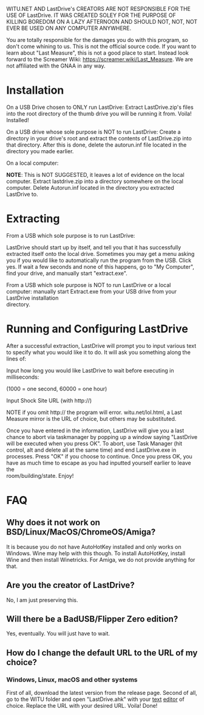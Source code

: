 WITU.NET AND LastDrive's CREATORS ARE NOT RESPONSIBLE FOR THE USE OF LastDrive. IT WAS CREATED SOLEY FOR THE PURPOSE OF KILLING BOREDOM ON A LAZY AFTERNOON AND SHOULD NOT, NOT, NOT EVER BE USED ON ANY COMPUTER ANYWHERE.

You are totally responsible for the damages you do with this program, so don't come whining to us. This is not the official source code. If you want to learn about "Last Measure", this is not a good place to start. Instead look forward to the Screamer Wiki: https://screamer.wiki/Last_Measure. We are not affiliated with the GNAA in any way.
# Installation
On a USB Drive chosen to ONLY run LastDrive: Extract LastDrive.zip's files into the root directory of the thumb drive you will be running it from. Voila! Installed!

On a USB drive whose sole purpose is NOT to run LastDrive: Create a directory in your drive's root and extract the contents of LastDrive.zip into that directory. After this is done, delete the autorun.inf file located in the directory you made earlier.

On a local computer:

**NOTE**: This is NOT SUGGESTED, it leaves a lot of evidence on the local computer. Extract lastdrive.zip into a directory somewhere on the local computer. Delete Autorun.inf located in the directory you extracted LastDrive to.

# Extracting

From a USB which sole purpose is to run LastDrive:

LastDrive should start up by itself, and tell you that it has successfully extracted itself onto the local drive. Sometimes you may get a menu asking you if you would like to automatically run the program from the USB. Click yes. If wait a few seconds and none of this happens, go to "My Computer", find your drive, and manually start "extract.exe".

From a USB which sole purpose is NOT to run LastDrive or a local computer: manually start Extract.exe from your USB drive from your LastDrive installation  
directory.

# Running and Configuring LastDrive

After a successful extraction, LastDrive will prompt you to input various text to specify what you would like it to do. It will ask you something along the lines of:

Input how long you would like LastDrive to wait before executing in milliseconds:

(1000 = one second, 60000 = one hour)

Input Shock Site URL (with http://)

NOTE if you omit http:// the program will error. witu.net/lol.html, a Last Measure mirror is the URL of choice, but others may be substituted.

Once you have entered in the information, LastDrive will give you a last chance to abort via taskmanager by popping up a window saying "LastDrive will be executed when you press OK". To abort, use Task Manager (hit control, alt and delete all at the same time) and end LastDrive.exe in processes. Press "OK" if you choose to continue. Once you press OK, you have as much time to escape as you had inputted yourself earlier to leave the  
room/building/state. Enjoy!

# FAQ
## Why does it not work on BSD/Linux/MacOS/ChromeOS/Amiga?
It is because you do not have AutoHotKey installed and only works on Windows. Wine may help with this though. To install AutoHotKey, install Wine and then install Winetricks. For Amiga, we do not provide anything for that.
## Are you the creator of LastDrive?
No, I am just preserving this.
## Will there be a BadUSB/Flipper Zero edition?
Yes, eventually. You will just have to wait.
## How do I change the default URL to the URL of my choice?
### Windows, Linux, macOS and other systems
First of all, download the latest version from the release page. Second of all, go to the WITU folder and open "LastDrive.ahk" with your [te](https://en.wikipedia.org/wiki/Windows_Notepad)[xt](https://en.wikipedia.org/wiki/Notepad%2B%2B) [edi](https://en.wikipedia.org/wiki/Visual_Studio_Code)[tor](https://www.vim.org/) of choice. Replace the URL with your desired URL. Voila! Done!
